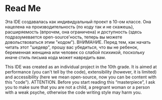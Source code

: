 # **Read Me**

Эта IDE создавалась как индивидуальный проект в 10-ом классе.
Она нацелена на производительность (по коду так и не скажешь), расширяемость (впрочем, она ограничена) и доступность (здесь подразумевается open-source'ность, теперь вы можете довольствоваться этим "кодом").
ВНИМАНИЕ. Перед тем, как начать читать этот "шедевр", прошу вас убедиться, что вы не ребенок, беременная женщина или человек со слабой психикой, поскольку иначе стиль письма кода может навредить вам.

This IDE was created as an individual project in the 10th grade.
It is aimed at performance (you can't tell by the code), extensibility (however, it is limited) and accessibility (here we mean open-source, now you can be content with this "code").
ATTENTION. Before you start reading this “masterpiece”, I ask you to make sure that you are not a child, a pregnant woman or a person with a weak psyche, otherwise the code writing style may harm you.
